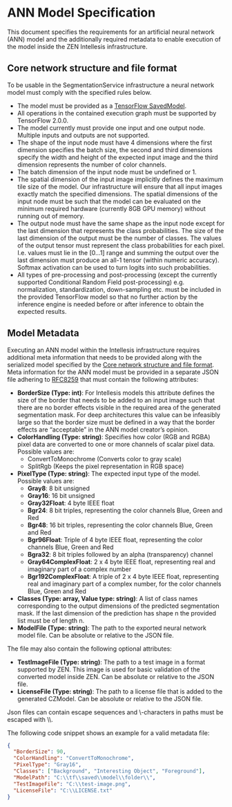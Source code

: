 # ANN Model Specification
This document specifies the requirements for an artificial neural network (ANN) model and the additionally required metadata to enable execution of the model inside the ZEN Intellesis infrastructure.

## Core network structure and file format  

To be usable in the SegmentationService infrastructure a neural network model must comply with the specified rules below.
- The model must be provided as a [TensorFlow SavedModel](https://www.tensorflow.org/guide/saved_model). 
- All operations in the contained execution graph must be supported by TensorFlow 2.0.0.
- The model currently must provide one input and one output node. Multiple inputs and outputs are not supported.
- The shape of the input node must have 4 dimensions where the first dimension specifies the batch size, the second and third dimensions specify the width and height of the expected input image and the third dimension represents the number of color channels.
- The batch dimension of the input node must be undefined or 1.
- The spatial dimension of the input image implicitly defines the maximum tile size of the model. Our infrastructure will ensure that all input images exactly match the specified dimensions. The spatial dimensions of the input node must be such that the model can be evaluated on the minimum required hardware (currently 8GB GPU memory) without running out of memory.
- The output node must have the same shape as the input node except for the last dimension that represents the class probabilities. The size of the last dimension of the output must be the number of classes. The values of the output tensor must represent the class probabilities for each pixel. I.e. values must lie in the [0...1] range and summing the output over the last dimension must produce an all-1 tensor (within numeric accuracy). Softmax activation can be used to turn logits into such probabilities.
- All types of pre-processing and post-processing (except the currently supported Conditional Random Field post-processing) e.g. normalization, standardization, down-sampling etc. must be included in the provided TensorFlow model so that no further action by the inference engine is needed before or after inference to obtain the expected results. 

## Model Metadata
Executing an ANN model within the Intellesis infrastructure requires additional meta information that needs to be provided along with the serialized model specified by the [Core network structure and file format](#core-network-structure-and-file-format).
Meta information for the ANN model must be provided in a separate JSON file adhering to [RFC8259](https://tools.ietf.org/html/rfc8259) that must contain the following attributes:
- **BorderSize (Type: int)**: For Intellesis models this attribute defines the size of the border that needs to be added to an input image such that there are no border effects visible in the required area of the generated segmentation mask. For deep architectures this value can be infeasibly large so that the border size must be defined in a way that the border effects are “acceptable” in the ANN model creator’s opinion.
- **ColorHandling (Type: string)**: Specifies how color (RGB and RGBA) pixel data are converted to one or more channels of scalar pixel data. Possible values are: 
  - ConvertToMonochrome (Converts color to gray scale)
  - SplitRgb (Keeps the pixel representation in RGB space)
- **PixelType (Type: string)**: The expected input type of the model. Possible values are:
  - **Gray8**: 8 bit unsigned
  - **Gray16**: 16 bit unsigned
  - **Gray32Float**: 4 byte IEEE float
  - **Bgr24**: 8 bit triples, representing the color channels Blue, Green and Red
  - **Bgr48**: 16 bit triples, representing the color channels Blue, Green and Red
  - **Bgr96Float**: Triple of 4 byte IEEE float, representing the color channels Blue, Green and Red
  - **Bgra32**: 8 bit triples followed by an alpha (transparency) channel
  - **Gray64ComplexFloat**: 2 x 4 byte IEEE float, representing real and imaginary part of a complex number
  - **Bgr192ComplexFloat**: A triple of 2 x 4 byte IEEE float, representing real and imaginary part of a complex number, for the color channels Blue, Green and Red
- **Classes (Type: array, Value type: string)**: A list of class names corresponding to the output dimensions of the predicted segmentation mask. If the last dimension of the prediction has shape n the provided list must be of length n.
- **ModelFile (Type: string)**: The path to the exported neural network model file. Can be absolute or relative to the JSON file.


The file may also contain the following optional attributes:
- **TestImageFile (Type: string)**: The path to a test image in a format supported by ZEN. This image is used for basic validation of the converted model inside ZEN. Can be absolute or relative to the JSON file.
- **LicenseFile (Type: string)**: The path to a license file that is added to the generated CZModel. Can be absolute or relative to the JSON file.

Json files can contain escape sequences and \\-characters in paths must be escaped with \\\\.  

The following code snippet shows an example for a valid metadata file:
```json
{
  "BorderSize": 90,
  "ColorHandling": "ConvertToMonochrome",
  "PixelType": "Gray16",
  "Classes": ["Background", "Interesting Object", "Foreground"],
  "ModelPath": "C:\\tf\\saved\\model\\folder\\",
  "TestImageFile": "C:\\test-image.png",
  "LicenseFile": "C:\\LICENSE.txt"
}
```
